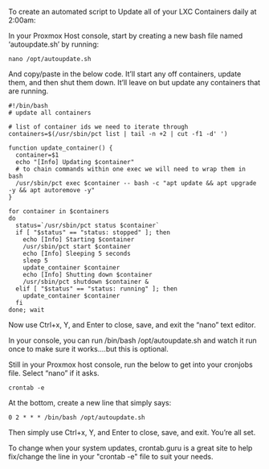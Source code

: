 To create an automated script to Update all of your LXC Containers daily at 2:00am:

In your Proxmox Host console, start by creating a new bash file named ‘autoupdate.sh’ by running:
	
	nano /opt/autoupdate.sh

And copy/paste in the below code.  It’ll start any off containers, update them, and then shut them down.  It’ll leave on but update any containers that are running.

	#!/bin/bash
	# update all containers

	# list of container ids we need to iterate through
	containers=$(/usr/sbin/pct list | tail -n +2 | cut -f1 -d' ')

	function update_container() {
	  container=$1
	  echo "[Info] Updating $container"
	  # to chain commands within one exec we will need to wrap them in bash
	  /usr/sbin/pct exec $container -- bash -c "apt update && apt upgrade -y && apt autoremove -y"
	}

	for container in $containers
	do
	  status=`/usr/sbin/pct status $container`
	  if [ "$status" == "status: stopped" ]; then
	    echo [Info] Starting $container
	    /usr/sbin/pct start $container
	    echo [Info] Sleeping 5 seconds
	    sleep 5
	    update_container $container
	    echo [Info] Shutting down $container
	    /usr/sbin/pct shutdown $container &
	  elif [ "$status" == "status: running" ]; then
	    update_container $container
	  fi
	done; wait


Now use Ctrl+x, Y, and Enter to close, save, and exit the “nano” text editor.

In your console, you can run /bin/bash /opt/autoupdate.sh and watch it run once to make sure it works....but this is optional.

Still in your Proxmox host console, run the below to get into your cronjobs file.  Select “nano” if it asks.
	
 	crontab -e
	 
At the bottom, create a new line that simply says:

	0 2 * * * /bin/bash /opt/autoupdate.sh

Then simply use Ctrl+x, Y, and Enter to close, save, and exit.  You’re all set.

To change when your system updates, crontab.guru is a great site to help fix/change the line in your "crontab -e" file to suit your needs.
